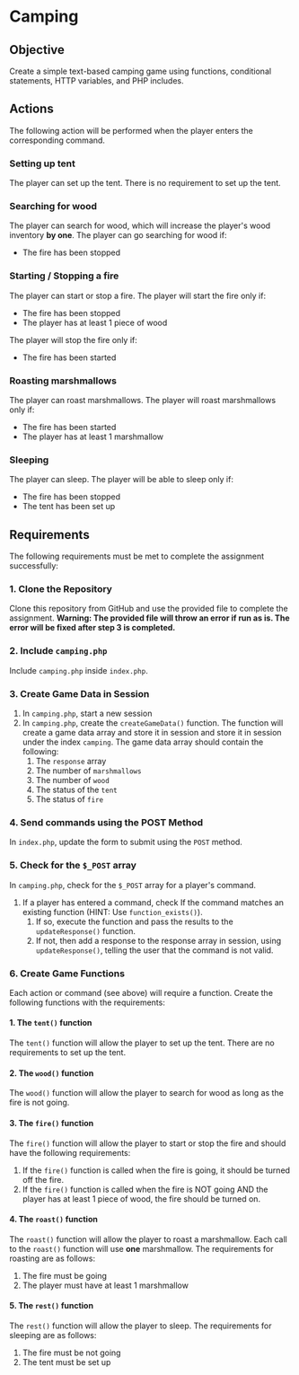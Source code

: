 # Camping

## Objective

Create a simple text-based camping game using functions, conditional statements, HTTP variables, and PHP includes.

## Actions

The following action will be performed when the player enters the corresponding command.

### Setting up tent

The player can set up the tent. There is no requirement to set up the tent.

### Searching for wood

The player can search for wood, which will increase the player's wood inventory **by one**. The player can go searching for wood if:

- The fire has been stopped

### Starting / Stopping a fire

The player can start or stop a fire. The player will start the fire only if:

- The fire has been stopped
- The player has at least 1 piece of wood

The player will stop the fire only if:

- The fire has been started

### Roasting marshmallows

The player can roast marshmallows. The player will roast marshmallows only if:

- The fire has been started
- The player has at least 1 marshmallow

### Sleeping

The player can sleep. The player will be able to sleep only if:

- The fire has been stopped
- The tent has been set up

## Requirements

The following requirements must be met to complete the assignment successfully:

### 1. Clone the Repository

Clone this repository from GitHub and use the provided file to complete the assignment. **Warning: The provided file will throw an error if run as is. The error will be fixed after step 3 is completed.**

### 2. Include `camping.php`

Include `camping.php` inside `index.php`.

### 3. Create Game Data in Session

1. In `camping.php`, start a new session
2. In `camping.php`, create the `createGameData()` function. The function will create a game data array and store it in session and store it in session under the index `camping`. The game data array should contain the following:
   1. The `response` array
   2. The number of `marshmallows`
   3. The number of `wood`
   4. The status of the `tent`
   5. The status of `fire`

### 4. Send commands using the POST Method

In `index.php`, update the form to submit using the `POST` method.

### 5. Check for the `$_POST` array

In `camping.php`, check for the `$_POST` array for a player's command.

1. If a player has entered a command, check If the command matches an existing function (HINT: Use `function_exists()`).
   1. If so, execute the function and pass the results to the `updateResponse()` function.
   2. If not, then add a response to the response array in session, using `updateResponse()`, telling the user that the command is not valid.

### 6. Create Game Functions

Each action or command (see above) will require a function. Create the following functions with the requirements:

#### 1. The `tent()` function

The `tent()` function will allow the player to set up the tent. There are no requirements to set up the tent.

#### 2. The `wood()` function

The `wood()` function will allow the player to search for wood as long as the fire is not going.

#### 3. The `fire()` function

The `fire()` function will allow the player to start or stop the fire and should have the following requirements:

1. If the `fire()` function is called when the fire is going, it should be turned off the fire.
2. If the `fire()` function is called when the fire is NOT going AND the player has at least 1 piece of wood, the fire should be turned on.

#### 4. The `roast()` function

The `roast()` function will allow the player to roast a marshmallow. Each call to the `roast()` function will use **one** marshmallow. The requirements for roasting are as follows:

1. The fire must be going
2. The player must have at least 1 marshmallow

#### 5. The `rest()` function

The `rest()` function will allow the player to sleep. The requirements for sleeping are as follows:

1. The fire must be not going
2. The tent must be set up
